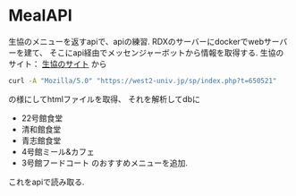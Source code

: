 # MealAPI
生協のメニューを返すapiで、apiの練習.
RDXのサーバーにdockerでwebサーバーを建て、
そこにapi経由でメッセンジャーボットから情報を取得する.
生協のサイト：
[生協のサイト](https://west2-univ.jp/sp/ryukoku.php)
から
``` bash
curl -A "Mozilla/5.0" "https://west2-univ.jp/sp/index.php?t=650521"
```
の様にしてhtmlファイルを取得、
それを解析してdbに
- 22号館食堂
- 清和館食堂
- 青志館食堂
- 4号館ミール&カフェ
- 3号館フードコート
のおすすめメニューを追加.

これをapiで読み取る.